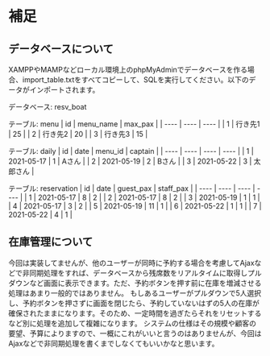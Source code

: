 # 補足

## データベースについて
XAMPPやMAMPなどローカル環境上のphpMyAdminでデータベースを作る場合、import_table.txtをすべてコピーして、SQLを実行してください。以下のデータがインポートされます。

データベース: resv_boat

テーブル: menu
|  id  |  menu_name  |  max_pax  |
| ---- | ---- | ---- |
|  1  |  行き先1  |  25  |
|  2  |  行き先2  |  20  |
|  3  |  行き先3  |  15  |

テーブル: daily
|  id  |  date  |  menu_id  |  captain  |
| ---- | ---- | ---- | ---- |
|  1  |  2021-05-17  |  1  |  Aさん  |
|  2  |  2021-05-19  |  2  |  Bさん  |
|  3  |  2021-05-22  |  3  |  太郎さん  |

テーブル: reservation
|  id  |  date  |  guest_pax  |  staff_pax  |
| ---- | ---- | ---- | ---- |
|  1  |  2021-05-17  |  8  |  2  |
|  2  |  2021-05-17  |  8  |  2  |
|  3  |  2021-05-19  |  1  |  1  |
|  4  |  2021-05-17  |  3  |  2  |
|  5  |  2021-05-19  |  11  |  1  |
|  6  |  2021-05-22  |  1  |  1  |
|  7  |  2021-05-22  |  4  |  1  |

## 在庫管理について
今回は実装してませんが、他のユーザーが同時に予約する場合を考慮してAjaxなどで非同期処理をすれば、データベースから残席数をリアルタイムに取得しプルダウンなど画面に表示できます。ただ、予約ボタンを押す前に在庫を増減させる処理はあまり一般的ではありません。  もしあるユーザーがプルダウンで5人選択し、予約ボタンを押さずに画面を閉じたら、予約していないはずの5人の在庫が確保されたままになります。そのため、一定時間を過ぎたらそれをリセットするなど別に処理を追加して複雑になります。  システムの仕様はその規模や顧客の要望、予算によりますので、一概にこれがいいと言うのはありませんが、今回はAjaxなどで非同期処理を書くまでしなくてもいいかなと思います。
